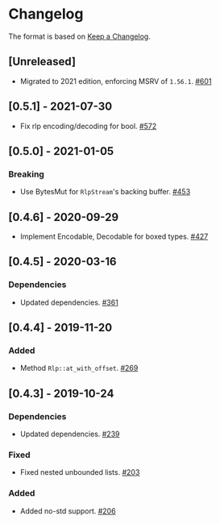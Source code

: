 # Changelog

The format is based on [Keep a Changelog].

[Keep a Changelog]: http://keepachangelog.com/en/1.0.0/

## [Unreleased]
- Migrated to 2021 edition, enforcing MSRV of `1.56.1`. [#601](https://github.com/axia-tech/axia-common/pull/601)

## [0.5.1] - 2021-07-30
- Fix rlp encoding/decoding for bool. [#572](https://github.com/axia-tech/axia-common/pull/572)

## [0.5.0] - 2021-01-05
### Breaking
- Use BytesMut for `RlpStream`'s backing buffer. [#453](https://github.com/axia-tech/axia-common/pull/453)

## [0.4.6] - 2020-09-29
- Implement Encodable, Decodable for boxed types. [#427](https://github.com/axia-tech/axia-common/pull/427)

## [0.4.5] - 2020-03-16
### Dependencies
- Updated dependencies. [#361](https://github.com/axia-tech/axia-common/pull/361)

## [0.4.4] - 2019-11-20
### Added
- Method `Rlp::at_with_offset`. [#269](https://github.com/axia-tech/axia-common/pull/269)

## [0.4.3] - 2019-10-24
### Dependencies
- Updated dependencies. [#239](https://github.com/axia-tech/axia-common/pull/239)
### Fixed
- Fixed nested unbounded lists. [#203](https://github.com/axia-tech/axia-common/pull/203)
### Added
- Added no-std support. [#206](https://github.com/axia-tech/axia-common/pull/206)
